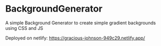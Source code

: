 # BackgroundGenerator

A simple Background Generator to create simple gradient backgrounds using CSS and JS

Deployed on netlify: https://gracious-johnson-949c29.netlify.app/

